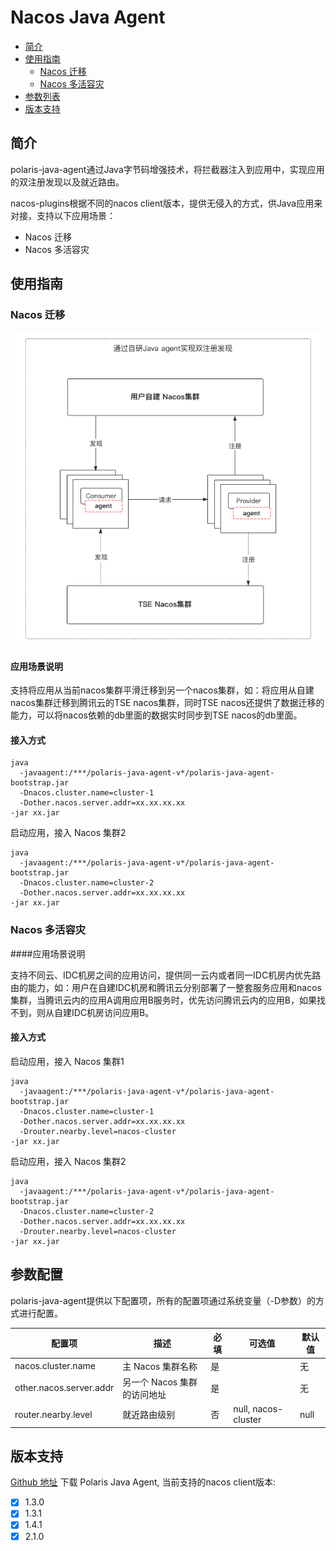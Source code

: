 # Nacos Java Agent

- [简介](#简介)
- [使用指南](#使用指南)
  - [Nacos 迁移](#nacos-迁移)
  - [Nacos 多活容灾](#nacos-多活容灾)
- [参数列表](#参数列表)
- [版本支持](#版本支持) 

## 简介

polaris-java-agent通过Java字节码增强技术，将拦截器注入到应用中，实现应用的双注册发现以及就近路由。

nacos-plugins根据不同的nacos client版本，提供无侵入的方式，供Java应用来对接，支持以下应用场景：

- Nacos 迁移
- Nacos 多活容灾

## 使用指南

### Nacos 迁移

![](pic/nacos-double-registry.png)

#### 应用场景说明
支持将应用从当前nacos集群平滑迁移到另一个nacos集群，如：将应用从自建nacos集群迁移到腾讯云的TSE nacos集群，同时TSE nacos还提供了数据迁移的能力，可以将nacos依赖的db里面的数据实时同步到TSE nacos的db里面。
#### 接入方式

```shell
java
  -javaagent:/***/polaris-java-agent-v*/polaris-java-agent-bootstrap.jar
  -Dnacos.cluster.name=cluster-1
  -Dother.nacos.server.addr=xx.xx.xx.xx
-jar xx.jar
```

启动应用，接入 Nacos 集群2

```shell
java
  -javaagent:/***/polaris-java-agent-v*/polaris-java-agent-bootstrap.jar
  -Dnacos.cluster.name=cluster-2
  -Dother.nacos.server.addr=xx.xx.xx.xx
-jar xx.jar
```

### Nacos 多活容灾

####应用场景说明

支持不同云、IDC机房之间的应用访问，提供同一云内或者同一IDC机房内优先路由的能力，如：用户在自建IDC机房和腾讯云分别部署了一整套服务应用和nacos集群，当腾讯云内的应用A调用应用B服务时，优先访问腾讯云内的应用B，如果找不到，则从自建IDC机房访问应用B。
#### 接入方式

启动应用，接入 Nacos 集群1

```shell
java
  -javaagent:/***/polaris-java-agent-v*/polaris-java-agent-bootstrap.jar
  -Dnacos.cluster.name=cluster-1
  -Dother.nacos.server.addr=xx.xx.xx.xx
  -Drouter.nearby.level=nacos-cluster
-jar xx.jar
```

启动应用，接入 Nacos 集群2

```shell
java
  -javaagent:/***/polaris-java-agent-v*/polaris-java-agent-bootstrap.jar
  -Dnacos.cluster.name=cluster-2
  -Dother.nacos.server.addr=xx.xx.xx.xx
  -Drouter.nearby.level=nacos-cluster
-jar xx.jar
```

## 参数配置

polaris-java-agent提供以下配置项，所有的配置项通过系统变量（-D参数）的方式进行配置。

| 配置项                     | 描述 | 必填 | 可选值 | 默认值 |
| ------------------------- | --- | --- | --- | --- |
| nacos.cluster.name        | 主 Nacos 集群名称 | 是 | | 无 |
| other.nacos.server.addr   | 另一个 Nacos 集群的访问地址 | 是 | | 无 |
| router.nearby.level       | 就近路由级别 | 否 | null, nacos-cluster | null |

## 版本支持
[Github 地址](https://github.com/polarismesh/polaris-java-agent/releases)
下载 Polaris Java Agent,
当前支持的nacos client版本:

- [x] 1.3.0
- [x] 1.3.1
- [x] 1.4.1
- [x] 2.1.0
